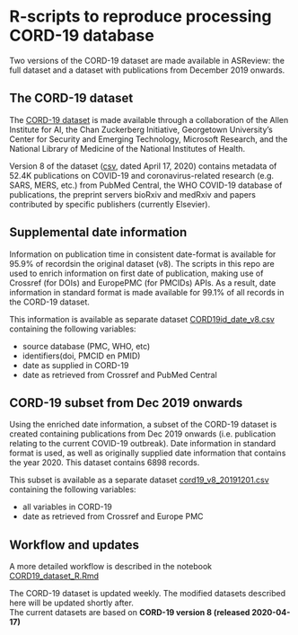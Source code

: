 # R-scripts to reproduce processing CORD-19 database

Two versions of the CORD-19 dataset are made available in ASReview: the full dataset and a dataset with publications from December 2019 onwards.

## The CORD-19 dataset

The [CORD-19 dataset](https://pages.semanticscholar.org/coronavirus-research) is made available through a collaboration of the Allen Institute for AI, the Chan Zuckerberg Initiative, Georgetown University’s Center for Security and Emerging Technology, Microsoft Research, and the National Library of Medicine of the National Institutes of Health. 

Version 8 of the dataset ([csv](https://ai2-semanticscholar-cord-19.s3-us-west-2.amazonaws.com/2020-04-17/metadata.csv), dated April 17, 2020) contains metadata of 52.4K publications on COVID-19 and coronavirus-related research (e.g. SARS, MERS, etc.) from PubMed Central, the WHO COVID-19 database of publications,  the preprint servers bioRxiv and medRxiv and papers contributed by specific publishers (currently Elsevier).


## Supplemental date information

Information on publication time in consistent date-format is  available for 95.9% of recordsin the original dataset (v8). The scripts in this repo are used to enrich information on first date of publication, making use of Crossref (for DOIs) and EuropePMC (for PMCIDs) APIs. As a result, date information in standard format is made available for 99.1% of all records in the CORD-19 dataset.  

This information is available as separate dataset [CORD19id_date_v8.csv](CORD19v8_R/output/CORD19id_date_v8.csv) containing the following variables:  

* source database (PMC, WHO, etc)
* identifiers(doi, PMCID en PMID)
* date as supplied in CORD-19
* date as retrieved from Crossref and PubMed Central


## CORD-19 subset from Dec 2019 onwards
Using the enriched date information, a subset of the CORD-19 dataset is created containing publications from Dec 2019 onwards (i.e. publication relating to the current COVID-19 outbreak). Date information in standard format is used, as well as originally supplied date information that contains the year 2020. This dataset contains 6898 records.

This subset is available as a separate dataset [cord19_v8_20191201.csv](CORD19v8_R/output/cord19_v8_20191201.csv) containing the following variables:  

* all variables in CORD-19
* date as retrieved from Crossref and Europe PMC
## Workflow and updates

A more detailed workflow is described in the notebook [CORD19_dataset_R.Rmd](CORD19_dataset_R.Rmd)

The CORD-19 dataset is updated weekly. The modified datasets described here will be updated shortly after.  
The current datasets are based on **CORD-19 version 8 (released 2020-04-17)**